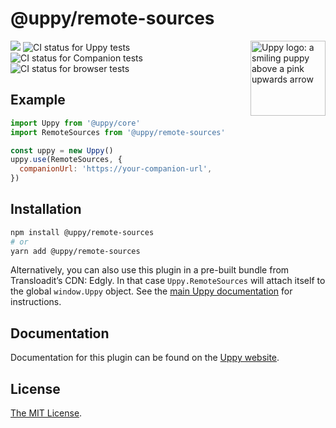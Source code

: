 # @uppy/remote-sources

<img src="https://uppy.io/img/logo.svg" width="120" alt="Uppy logo: a smiling puppy above a pink upwards arrow" align="right">

<a href="https://www.npmjs.com/package/@uppy/remote-sources"><img src="https://img.shields.io/npm/v/@uppy/compressor.svg?style=flat-square"></a>
<img src="https://github.com/transloadit/uppy/workflows/Tests/badge.svg" alt="CI status for Uppy tests">
<img src="https://github.com/transloadit/uppy/workflows/Companion/badge.svg" alt="CI status for Companion tests">
<img src="https://github.com/transloadit/uppy/workflows/End-to-end%20tests/badge.svg" alt="CI status for browser tests">

## Example

```js
import Uppy from '@uppy/core'
import RemoteSources from '@uppy/remote-sources'

const uppy = new Uppy()
uppy.use(RemoteSources, {
  companionUrl: 'https://your-companion-url',
})
```

## Installation

```bash
npm install @uppy/remote-sources
# or
yarn add @uppy/remote-sources
```

Alternatively, you can also use this plugin in a pre-built bundle from
Transloadit’s CDN: Edgly. In that case `Uppy.RemoteSources` will attach itself
to the global `window.Uppy` object. See the
[main Uppy documentation](https://uppy.io/docs/#Installation) for instructions.

## Documentation

Documentation for this plugin can be found on the
[Uppy website](https://uppy.io/docs/remote-sources).

## License

[The MIT License](./LICENSE).
